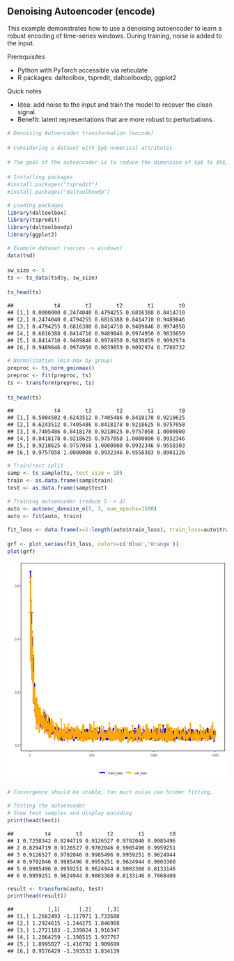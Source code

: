 ## Denoising Autoencoder (encode)

This example demonstrates how to use a denoising autoencoder to learn a robust encoding of time-series windows. During training, noise is added to the input.

Prerequisites
- Python with PyTorch accessible via reticulate
- R packages: daltoolbox, tspredit, daltoolboxdp, ggplot2

Quick notes
- Idea: add noise to the input and train the model to recover the clean signal.
- Benefit: latent representations that are more robust to perturbations.


``` r
# Denoising Autoencoder transformation (encode)

# Considering a dataset with $p$ numerical attributes. 

# The goal of the autoencoder is to reduce the dimension of $p$ to $k$, such that these $k$ attributes are enough to recompose the original $p$ attributes. 

# Installing packages
#install.packages("tspredit")
#install.packages("daltoolboxdp")
```


``` r
# Loading packages
library(daltoolbox)
library(tspredit)
library(daltoolboxdp)
library(ggplot2)
```


``` r
# Example dataset (series -> windows) 
data(tsd)

sw_size <- 5
ts <- ts_data(tsd$y, sw_size)

ts_head(ts)
```

```
##             t4        t3        t2        t1        t0
## [1,] 0.0000000 0.2474040 0.4794255 0.6816388 0.8414710
## [2,] 0.2474040 0.4794255 0.6816388 0.8414710 0.9489846
## [3,] 0.4794255 0.6816388 0.8414710 0.9489846 0.9974950
## [4,] 0.6816388 0.8414710 0.9489846 0.9974950 0.9839859
## [5,] 0.8414710 0.9489846 0.9974950 0.9839859 0.9092974
## [6,] 0.9489846 0.9974950 0.9839859 0.9092974 0.7780732
```


``` r
# Normalization (min-max by group)
preproc <- ts_norm_gminmax()
preproc <- fit(preproc, ts)
ts <- transform(preproc, ts)

ts_head(ts)
```

```
##             t4        t3        t2        t1        t0
## [1,] 0.5004502 0.6243512 0.7405486 0.8418178 0.9218625
## [2,] 0.6243512 0.7405486 0.8418178 0.9218625 0.9757058
## [3,] 0.7405486 0.8418178 0.9218625 0.9757058 1.0000000
## [4,] 0.8418178 0.9218625 0.9757058 1.0000000 0.9932346
## [5,] 0.9218625 0.9757058 1.0000000 0.9932346 0.9558303
## [6,] 0.9757058 1.0000000 0.9932346 0.9558303 0.8901126
```


``` r
# Train/test split
samp <- ts_sample(ts, test_size = 10)
train <- as.data.frame(samp$train)
test <- as.data.frame(samp$test)
```


``` r
# Training autoencoder (reduce 5 -> 3)
auto <- autoenc_denoise_e(5, 3, num_epochs=1500)
auto <- fit(auto, train)
```


``` r
fit_loss <- data.frame(x=1:length(auto$train_loss), train_loss=auto$train_loss,val_loss=auto$val_loss)

grf <- plot_series(fit_loss, colors=c('Blue','Orange'))
plot(grf)
```

![plot of chunk unnamed-chunk-7](fig/autoenc_denoise_e/unnamed-chunk-7-1.png)
 

``` r
# Convergence should be stable; too much noise can hinder fitting.
```


``` r
# Testing the autoencoder
# Show test samples and display encoding
print(head(test))
```

```
##          t4        t3        t2        t1        t0
## 1 0.7258342 0.8294719 0.9126527 0.9702046 0.9985496
## 2 0.8294719 0.9126527 0.9702046 0.9985496 0.9959251
## 3 0.9126527 0.9702046 0.9985496 0.9959251 0.9624944
## 4 0.9702046 0.9985496 0.9959251 0.9624944 0.9003360
## 5 0.9985496 0.9959251 0.9624944 0.9003360 0.8133146
## 6 0.9959251 0.9624944 0.9003360 0.8133146 0.7068409
```

``` r
result <- transform(auto, test)
print(head(result))
```

```
##           [,1]      [,2]     [,3]
## [1,] 1.2662493 -1.117971 1.733600
## [2,] 1.2924615 -1.244275 1.846968
## [3,] 1.2721183 -1.339824 1.916347
## [4,] 1.2064259 -1.398515 1.937767
## [5,] 1.0995027 -1.416792 1.909699
## [6,] 0.9576429 -1.393533 1.834139
```

